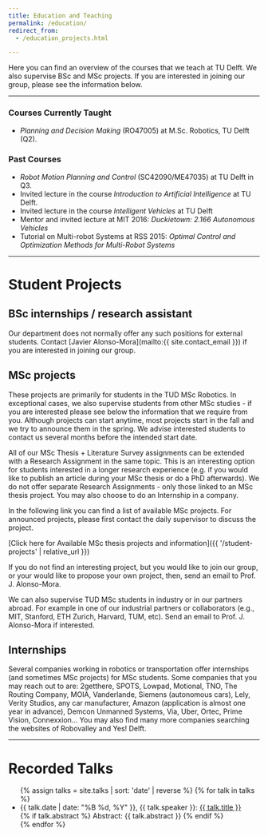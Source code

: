 ```yaml
---
title: Education and Teaching
permalink: /education/
redirect_from:
  - /education_projects.html

---
```


Here you can find an overview of the courses that we teach at TU Delft. We also supervise BSc and MSc projects. If you are interested in joining our group, please see the information below.

<hr>

### Courses Currently Taught
- *Planning and Decision Making* (RO47005) at M.Sc. Robotics, TU Delft (Q2).

### Past Courses
- *Robot Motion Planning and Control* (SC42090/ME47035) at TU Delft in Q3.
- Invited lecture in the course *Introduction to Artificial Intelligence* at TU Delft.
- Invited lecture in the course *Intelligent Vehicles* at TU Delft
- Mentor and invited lecture at MIT 2016: *Duckietown: 2.166 Autonomous Vehicles*
- Tutorial on Multi-robot Systems at RSS 2015: *Optimal Control and Optimization Methods for Multi-Robot Systems*

<hr>

# Student Projects

## BSc internships / research assistant

Our department does not normally offer any such positions for external students. Contact [Javier Alonso-Mora](mailto:{{ site.contact_email }}) if you are interested in joining our group.

## MSc projects

These projects are primarily for students in the TUD MSc Robotics. In exceptional cases, we also supervise students from other MSc studies - if you are interested please see below the information that we require from you. Although projects can start anytime, most projects start in the fall and we try to announce them in the spring. We advise interested students to contact us several months before the intended start date.

All of our MSc Thesis + Literature Survey assignments can be extended with a Research Assignment in the same topic. This is an interesting option for students interested in a longer research experience (e.g. if you would like to publish an article during your MSc thesis or do a PhD afterwards). We do not offer separate Research Assignments - only those linked to an MSc thesis project. You may also choose to do an Internship in a company.

In the following link you can find a list of available MSc projects. For announced projects, please first contact the daily supervisor to discuss the project.

[Click here for Available MSc thesis projects and information]({{ '/student-projects' | relative_url }})

If you do not find an interesting project, but you would like to join our group, or your would like to propose your own project, then, send an email to Prof. J. Alonso-Mora.

We can also supervise TUD MSc students in industry or in our partners abroad. For example in one of our industrial partners or collaborators (e.g., MIT, Stanford, ETH Zurich, Harvard, TUM, etc). Send an email to Prof. J. Alonso-Mora if interested.

## Internships

Several companies working in robotics or transportation offer internships (and sometimes MSc projects) for MSc students. Some companies that you may reach out to are: 2getthere, SPOTS, Lowpad, Motional, TNO, The Routing Company, MOIA, Vanderlande, Siemens (autonomous cars), Lely, Verity Studios, any car manufacturer, Amazon (application is almost one year in advance), Demcon Unmanned Systems, Via, Uber, Ortec, Prime Vision, Connexxion... You may also find many more companies searching the websites of Robovalley and Yes! Delft.

<!-- ## Applications

We can occasionally accommodate (additional) highly motivated students in MSc projects or in ongoing projects before their graduation stage.

If you are interested in working on a project with us, please send us ca. 1 academic quarter before the intended starting date an e-mail including:
- a short CV
- BSc & MSc transcripts
- a short motivation letter
- any other information that might be relevant for the application

The motivation letter should state:
- what are you interested in? What would you like to achieve?
- the type of assignment you are interested in (more theoretical/more applied)
- whether you prefer a project at the TU or at a company
- the intended starting date
- your relevant experience (studies, technical projects, internships, hobbies, etc.)
- programming languages and related (C, C++, Python, ROS, etc.) -->

<hr>

# Recorded Talks

<div class="row">
    <div class="col">
        <ul class="timeline">
            {% assign talks = site.talks | sort: 'date' | reverse %}
            {% for talk in talks %}
            <li>
                <span class="fw-bold"> {{ talk.date | date: "%B %d, %Y" }}, {{ talk.speaker }}: <a href="{{ talk.recording }}"> {{ talk.title }}</a></span>
                <br>
                <!-- render abstract if we have it -->
                {% if talk.abstract %}
                <span class="fw-bold">Abstract:</span> {{ talk.abstract }}
                {% endif %}
            </li>
            {% endfor %}
        </ul>
    </div>
</div>
